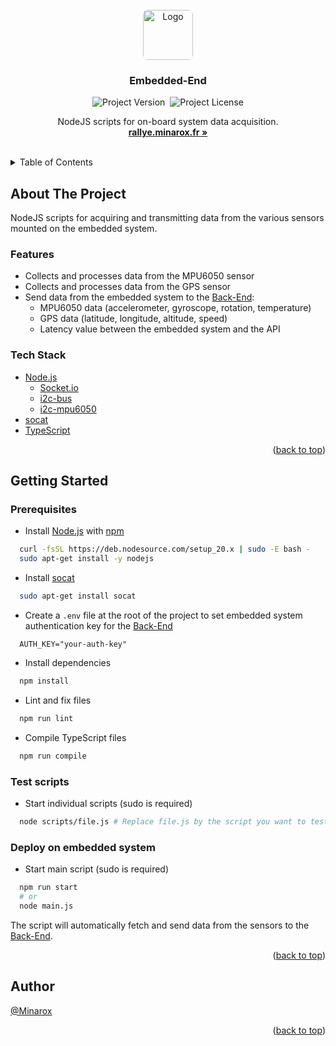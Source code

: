 <div id="top"></div>
<br />

<div align="center">
<a href="https://github.com/RaceCar/Embedded-End">
    <img src="https://avatars.githubusercontent.com/u/134273283?s=80" alt="Logo" width="auto" height="80" style="border-radius: 8px">
</a>

<h3 align="center">Embedded-End</h3>

![Project Version](https://img.shields.io/github/package-json/v/RaceCast/Acquisition?label=Version)&nbsp;
![Project License](https://img.shields.io/github/license/RaceCast/Acquisition?label=Licence)

  <p align="center">
    NodeJS scripts for on-board system data acquisition.
    <br />
    <a href="https://rallye.minarox.fr/"><strong>rallye.minarox.fr »</strong></a>
  </p>
</div>
<br />

<details>
  <summary>Table of Contents</summary>
  <ol>
    <li>
      <a href="#about-the-project">About The Project</a>
      <ul>
        <li><a href="#features">Features</a></li>
        <li><a href="#tech-stack">Tech Stack</a></li>
      </ul>
    </li>
    <li>
      <a href="#getting-started">Getting Started</a>
      <ul>
        <li><a href="#prerequisites">Prerequisites</a></li>
        <li><a href="#test-scripts">Test scripts</a></li>
        <li><a href="#deploy-on-embedded-system">Deploy on embedded system</a></li>
      </ul>
    </li>
    <li><a href="#author">Author</a></li>
  </ol>
</details>

## About The Project

NodeJS scripts for acquiring and transmitting data from the various sensors mounted on the embedded system.

### Features

- Collects and processes data from the MPU6050 sensor
- Collects and processes data from the GPS sensor
- Send data from the embedded system to the [Back-End](https://github.com/RaceCast/Back-End):
    - MPU6050 data (accelerometer, gyroscope, rotation, temperature)
    - GPS data (latitude, longitude, altitude, speed)
    - Latency value between the embedded system and the API

### Tech Stack

- [Node.js](https://nodejs.org/)
    - [Socket.io](https://socket.io/)
    - [i2c-bus](https://www.npmjs.com/package/i2c-bus)
    - [i2c-mpu6050](https://www.npmjs.com/package/i2c-mpu6050)
- [socat](http://www.dest-unreach.org/socat/)
- [TypeScript](https://www.typescriptlang.org/)

<p align="right">(<a href="#top">back to top</a>)</p>

## Getting Started

### Prerequisites

- Install [Node.js](https://nodejs.org/) with [npm](https://www.npmjs.com/)

```bash
  curl -fsSL https://deb.nodesource.com/setup_20.x | sudo -E bash -
  sudo apt-get install -y nodejs
```

- Install [socat](http://www.dest-unreach.org/socat/)

```bash
  sudo apt-get install socat
```

- Create a `.env` file at the root of the project to set embedded system authentication key for
  the [Back-End](https://github.com/RaceCast/Back-End)

````env
  AUTH_KEY="your-auth-key"
````

- Install dependencies

````bash
  npm install
````

- Lint and fix files

````bash
  npm run lint
````

- Compile TypeScript files

````bash
  npm run compile
````

### Test scripts

- Start individual scripts (sudo is required)

````bash
  node scripts/file.js # Replace file.js by the script you want to test
````

### Deploy on embedded system

- Start main script (sudo is required)

````bash
  npm run start
  # or
  node main.js
````

The script will automatically fetch and send data from the sensors to
the [Back-End](https://github.com/RaceCast/Back-End).

<p align="right">(<a href="#top">back to top</a>)</p>

## Author

[@Minarox](https://www.github.com/Minarox)

<p align="right">(<a href="#top">back to top</a>)</p>
